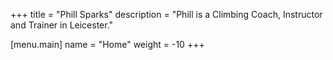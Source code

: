 +++
title = "Phill Sparks"
description = "Phill is a Climbing Coach, Instructor and Trainer in Leicester."

[menu.main]
  name = "Home"
  weight = -10
+++